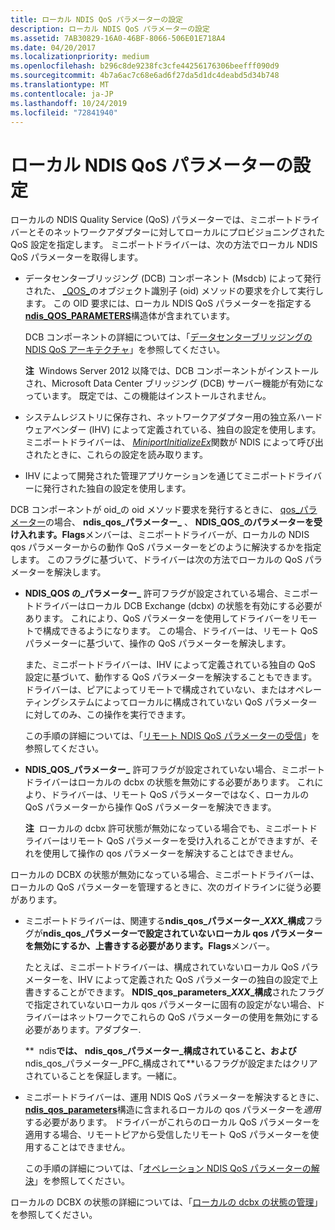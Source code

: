 ```yaml
---
title: ローカル NDIS QoS パラメーターの設定
description: ローカル NDIS QoS パラメーターの設定
ms.assetid: 7AB30829-16A0-46BF-8066-506E01E718A4
ms.date: 04/20/2017
ms.localizationpriority: medium
ms.openlocfilehash: b296c8de9238fc3cfe44256176306beefff090d9
ms.sourcegitcommit: 4b7a6ac7c68e6ad6f27da5d1dc4deabd5d34b748
ms.translationtype: MT
ms.contentlocale: ja-JP
ms.lasthandoff: 10/24/2019
ms.locfileid: "72841940"
---
```

# <a name="setting-local-ndis-qos-parameters"></a>ローカル NDIS QoS パラメーターの設定


ローカルの NDIS Quality Service (QoS) パラメーターでは、ミニポートドライバーとそのネットワークアダプターに対してローカルにプロビジョニングされた QoS 設定を指定します。 ミニポートドライバーは、次の方法でローカル NDIS QoS パラメーターを取得します。

-   データセンターブリッジング (DCB) コンポーネント (Msdcb) によって発行された、 [\_QOS\_](https://docs.microsoft.com/windows-hardware/drivers/network/oid-qos-parameters)のオブジェクト識別子 (oid) メソッドの要求を介して実行します。 この OID 要求には、ローカル NDIS QoS パラメーターを指定する[**ndis\_QOS\_PARAMETERS**](https://docs.microsoft.com/windows-hardware/drivers/ddi/ntddndis/ns-ntddndis-_ndis_qos_parameters)構造体が含まれています。

    DCB コンポーネントの詳細については、「[データセンターブリッジングの NDIS QoS アーキテクチャ](ndis-qos-architecture-for-data-center-bridging.md)」を参照してください。

    **注**  Windows Server 2012 以降では、DCB コンポーネントがインストールされ、Microsoft Data Center ブリッジング (DCB) サーバー機能が有効になっています。 既定では、この機能はインストールされません。

     

-   システムレジストリに保存され、ネットワークアダプター用の独立系ハードウェアベンダー (IHV) によって定義されている、独自の設定を使用します。 ミニポートドライバーは、 [*MiniportInitializeEx*](https://docs.microsoft.com/windows-hardware/drivers/ddi/ndis/nc-ndis-miniport_initialize)関数が NDIS によって呼び出されたときに、これらの設定を読み取ります。

-   IHV によって開発された管理アプリケーションを通じてミニポートドライバーに発行された独自の設定を使用します。

DCB コンポーネントが oid\_の oid メソッド要求を発行するときに、 [qos\_パラメーター](https://docs.microsoft.com/windows-hardware/drivers/network/oid-qos-parameters)の場合、 **ndis\_qos\_パラメーター\_** 、 **NDIS\_QOS\_のパラメーターを受け入れます。Flags**メンバーは、ミニポートドライバーが、ローカルの NDIS qos パラメーターからの動作 QoS パラメーターをどのように解決するかを指定します。 このフラグに基づいて、ドライバーは次の方法でローカルの QoS パラメーターを解決します。

-   **NDIS\_QOS の\_パラメーター\_** 許可フラグが設定されている場合、ミニポートドライバーはローカル DCB Exchange (dcbx) の状態を有効にする必要があります。 これにより、QoS パラメーターを使用してドライバーをリモートで構成できるようになります。 この場合、ドライバーは、リモート QoS パラメーターに基づいて、操作の QoS パラメーターを解決します。

    また、ミニポートドライバーは、IHV によって定義されている独自の QoS 設定に基づいて、動作する QoS パラメーターを解決することもできます。 ドライバーは、ピアによってリモートで構成されていない、またはオペレーティングシステムによってローカルに構成されていない QoS パラメーターに対してのみ、この操作を実行できます。

    この手順の詳細については、「[リモート NDIS QoS パラメーターの受信](receiving-remote-ndis-qos-parameters.md)」を参照してください。

-   **NDIS\_QOS\_パラメーター\_** 許可フラグが設定されていない場合、ミニポートドライバーはローカルの dcbx の状態を無効にする必要があります。 これにより、ドライバーは、リモート QoS パラメーターではなく、ローカルの QoS パラメーターから操作 QoS パラメーターを解決できます。

    **注**  ローカルの dcbx 許可状態が無効になっている場合でも、ミニポートドライバーはリモート QoS パラメーターを受け入れることができますが、それを使用して操作の qos パラメーターを解決することはできません。

     

ローカルの DCBX の状態が無効になっている場合、ミニポートドライバーは、ローカルの QoS パラメーターを管理するときに、次のガイドラインに従う必要があります。

-   ミニポートドライバーは、関連する**ndis\_qos\_パラメーター\_*XXX*\_構成**フラグが**ndis\_qos\_パラメーターで設定されていないローカル qos パラメーターを無効にするか、上書きする必要があります。Flags**メンバー。

    たとえば、ミニポートドライバーは、構成されていないローカル QoS パラメーターを、IHV によって定義された QoS パラメーターの独自の設定で上書きすることができます。 **NDIS\_qos\_parameters\_*XXX*\_構成**されたフラグで指定されていないローカル qos パラメーターに固有の設定がない場合、ドライバーはネットワークでこれらの QoS パラメーターの使用を無効にする必要があります。アダプター.

    **  ndis**では、 **ndis\_qos\_パラメーター\_構成され**ていること、および**ndis\_qos\_パラメーター\_PFC\_構成されて**いるフラグが設定またはクリアされていることを保証します。一緒に。

     

-   ミニポートドライバーは、運用 NDIS QoS パラメーターを解決するときに、 [**ndis\_qos\_parameters**](https://docs.microsoft.com/windows-hardware/drivers/ddi/ntddndis/ns-ntddndis-_ndis_qos_parameters)構造に含まれるローカルの qos パラメーターを*適用*する必要があります。 ドライバーがこれらのローカル QoS パラメーターを適用する場合、リモートピアから受信したリモート QoS パラメーターを使用することはできません。

    この手順の詳細については、「[オペレーション NDIS QoS パラメーターの解決](resolving-operational-ndis-qos-parameters.md)」を参照してください。

ローカルの DCBX の状態の詳細については、「[ローカルの dcbx の状態の管理](managing-the-local-dcbx-willing-state.md)」を参照してください。

 

 






